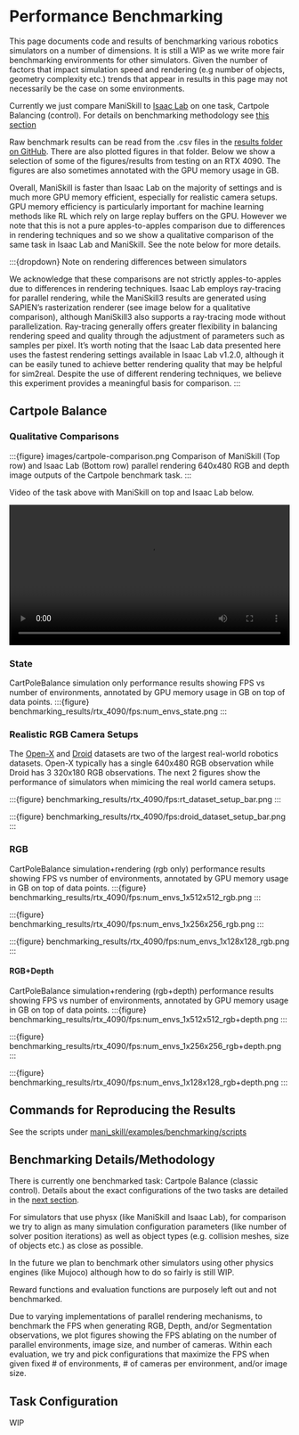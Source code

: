 # Performance Benchmarking

This page documents code and results of benchmarking various robotics simulators on a number of dimensions. It is still a WIP as we write more fair benchmarking environments for other simulators. Given the number of factors that impact simulation speed and rendering (e.g number of objects, geometry complexity etc.) trends that appear in results in this page may not necessarily be the case on some environments.

Currently we just compare ManiSkill to [Isaac Lab](https://github.com/isaac-sim/IsaacLab) on one task, Cartpole Balancing (control). For details on benchmarking methodology see [this section](#benchmarking-detailsmethodology)

Raw benchmark results can be read from the .csv files in the [results folder on GitHub](https://github.com/haosulab/ManiSkill/blob/main/docs/source/user_guide/additional_resources/benchmarking_results). There are also plotted figures in that folder. Below we show a selection of some of the figures/results from testing on an RTX 4090. The figures are also sometimes annotated with the GPU memory usage in GB. 

Overall, ManiSkill is faster than Isaac Lab on the majority of settings and is much more GPU memory efficient, especially for realistic camera setups. GPU memory efficiency is particularly important for machine learning methods like RL which rely on large replay buffers on the GPU. However we note that this is not a pure apples-to-apples comparison due to differences in rendering techniques and so we show a qualitative comparison of the same task in Isaac Lab and ManiSkill. See the note below for more details.

:::{dropdown} Note on rendering differences between simulators

We acknowledge that these comparisons are not strictly apples-to-apples due to differences in rendering techniques. Isaac Lab employs ray-tracing for parallel rendering, while the ManiSkill3 results are generated using SAPIEN’s rasterization renderer (see image below for a qualitative comparison), although
ManiSkill3 also supports a ray-tracing mode without parallelization. Ray-tracing generally offers
greater flexibility in balancing rendering speed and quality through the adjustment of parameters
such as samples per pixel. It’s worth noting that the Isaac Lab data presented here uses the fastest
rendering settings available in Isaac Lab v1.2.0, although it can be easily tuned to achieve better rendering quality that may be
helpful for sim2real. Despite the use of different rendering techniques, we believe this experiment
provides a meaningful basis for comparison.
:::


## Cartpole Balance

### Qualitative Comparisons

:::{figure} images/cartpole-comparison.png
Comparison of ManiSkill (Top row) and Isaac Lab (Bottom row) parallel rendering
640x480 RGB and depth image outputs of the Cartpole benchmark task.
:::

Video of the task above with ManiSkill on top and Isaac Lab below.

<video preload="auto" controls="True" width="100%">
<source src="https://github.com/haosulab/ManiSkill/raw/main/docs/source/_static/videos/performance_benchmark/cartpole_video_comparison_640x480.mp4" type="video/mp4">
</video>


### State

CartPoleBalance simulation only performance results showing FPS vs number of environments, annotated by GPU memory usage in GB on top of data points.
:::{figure} benchmarking_results/rtx_4090/fps:num_envs_state.png
:::

### Realistic RGB Camera Setups

The [Open-X](https://robotics-transformer-x.github.io/) and [Droid](https://droid-dataset.github.io/) datasets are two of the largest real-world robotics datasets. Open-X typically has a single 640x480 RGB observation while Droid has 3 320x180 RGB observations. The next 2 figures show the performance of simulators when mimicing the real world camera setups.

:::{figure} benchmarking_results/rtx_4090/fps:rt_dataset_setup_bar.png
:::

:::{figure} benchmarking_results/rtx_4090/fps:droid_dataset_setup_bar.png
:::

### RGB

CartPoleBalance simulation+rendering (rgb only) performance results showing FPS vs number of environments, annotated by GPU memory usage in GB on top of data points.
:::{figure} benchmarking_results/rtx_4090/fps:num_envs_1x512x512_rgb.png
:::

:::{figure} benchmarking_results/rtx_4090/fps:num_envs_1x256x256_rgb.png
:::

:::{figure} benchmarking_results/rtx_4090/fps:num_envs_1x128x128_rgb.png
:::

#### RGB+Depth

CartPoleBalance simulation+rendering (rgb+depth) performance results showing FPS vs number of environments, annotated by GPU memory usage in GB on top of data points.
:::{figure} benchmarking_results/rtx_4090/fps:num_envs_1x512x512_rgb+depth.png
:::

:::{figure} benchmarking_results/rtx_4090/fps:num_envs_1x256x256_rgb+depth.png
:::

:::{figure} benchmarking_results/rtx_4090/fps:num_envs_1x128x128_rgb+depth.png
:::
## Commands for Reproducing the Results

See the scripts under [mani_skill/examples/benchmarking/scripts](https://github.com/haosulab/ManiSkill/blob/main/mani_skill/examples/benchmarking/scripts)

## Benchmarking Details/Methodology

There is currently one benchmarked task: Cartpole Balance (classic control). Details about the exact configurations of the two tasks are detailed in the [next section](#task-configuration).

For simulators that use physx (like ManiSkill and Isaac Lab), for comparison we try to align as many simulation configuration parameters (like number of solver position iterations) as well as object types (e.g. collision meshes, size of objects etc.) as close as possible.

In the future we plan to benchmark other simulators using other physics engines (like Mujoco) although how to do so fairly is still WIP.

Reward functions and evaluation functions are purposely left out and not benchmarked.

Due to varying implementations of parallel rendering mechanisms, to benchmark the FPS when generating RGB, Depth, and/or Segmentation observations, we plot figures showing the FPS ablating on the number of parallel environments, image size, and number of cameras. Within each evaluation, we try and pick configurations that maximize the FPS when given fixed # of environments, # of cameras per environment, and/or image size.

## Task Configuration

WIP
